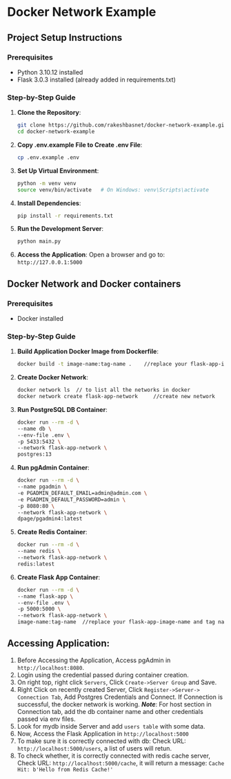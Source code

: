 # Docker Network Example

## Project Setup Instructions

### Prerequisites
- Python 3.10.12 installed
- Flask 3.0.3 installed (already added in requirements.txt)

### Step-by-Step Guide

1. **Clone the Repository**:
   ```bash
   git clone https://github.com/rakeshbasnet/docker-network-example.git
   cd docker-network-example

2. **Copy .env.example File to Create .env File**:
    ```bash
    cp .env.example .env

2. **Set Up Virtual Environment**:
   ```bash
   python -m venv venv
   source venv/bin/activate   # On Windows: venv\Scripts\activate

3. **Install Dependencies**:
   ```bash
   pip install -r requirements.txt
   

5. **Run the Development Server**:
   ```bash
   python main.py

6. **Access the Application**:
   Open a browser and go to: `http://127.0.0.1:5000`


## Docker Network and Docker containers

### Prerequisites
- Docker installed

### Step-by-Step Guide

1. **Build Application Docker Image from Dockerfile**:
    ```bash
    docker build -t image-name:tag-name .    //replace your flask-app-image-name and tag name

2. **Create Docker Network**:
    ```bash
    docker network ls  // to list all the networks in docker
    docker network create flask-app-network     //create new network
   
3. **Run PostgreSQL DB Container**:
    ```bash
    docker run --rm -d \
    --name db \
    --env-file .env \
    -p 5433:5432 \
    --network flask-app-network \
    postgres:13

4. **Run pgAdmin Container**:
    ```bash
    docker run --rm -d \
    --name pgadmin \
    -e PGADMIN_DEFAULT_EMAIL=admin@admin.com \
    -e PGADMIN_DEFAULT_PASSWORD=admin \
    -p 8080:80 \
    --network flask-app-network \
    dpage/pgadmin4:latest

5. **Create Redis Container**:
    ```bash
    docker run --rm -d \
    --name redis \
    --network flask-app-network \
    redis:latest

6. **Create Flask App Container**:
    ```bash
    docker run --rm -d \
    --name flask-app \
    --env-file .env \
    -p 5000:5000 \
    --network flask-app-network \
    image-name:tag-name  //replace your flask-app-image-name and tag name

## Accessing Application:
1. Before Accessing the Application, Access pgAdmin in `http://localhost:8080`.
2. Login using the credential passed during container creation.
3. On right top, right click `Servers`, Click `Create->Server Group` and Save.
4. Right Click on recently created Server, Click `Register->Server-> Connection Tab`, Add Postgres Credentials and Connect. If Connection is successful, the docker network is working.
***Note***: For host section in Connection tab, add the db container name and other credentials passed via env files.
5. Look for mydb inside Server and add `users table` with some data.
6. Now, Access the Flask Application in `http://localhost:5000`
7. To make sure it is correctly connected with db:
Check URL: `http://localhost:5000/users`, a list of users will retun.
8. To check whether, it is correctly connected with redis cache server,
Check URL: `http://localhost:5000/cache`, it will return a message: `Cache Hit: b'Hello from Redis Cache!'`
